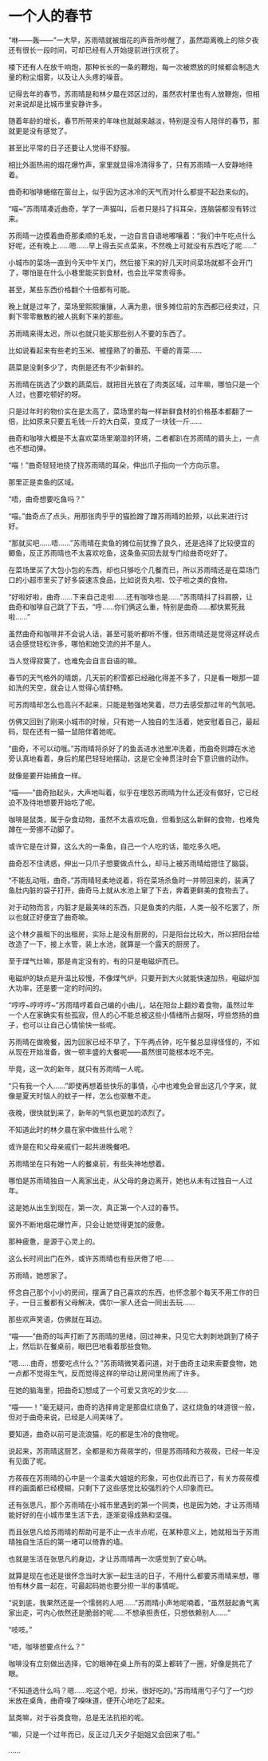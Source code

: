 # 一个人的春节

“咻——轰——”一大早，苏雨晴就被烟花的声音所吵醒了，虽然距离晚上的除夕夜还有很长一段时间，可却已经有人开始提前进行庆祝了。

楼下还有人在放千响炮，那种长长的一条的鞭炮，每一次被燃放的时候都会制造大量的粉尘烟雾，以及让人头疼的噪音。

记得去年的春节，苏雨晴是和林夕晨在郊区过的，虽然农村里也有人放鞭炮，但相对来说却是比城市里安静许多。

随着年龄的增长，春节所带来的年味也就越来越淡，特别是没有人陪伴的春节，那就更是没有感觉了。

甚至比平常的日子还要让人觉得不舒服。

相比外面热闹的烟花爆竹声，家里就显得冷清得多了，只有苏雨晴一人安静地待着。

曲奇和咖啡蜷缩在窗台上，似乎因为这冰冷的天气而对什么都提不起劲来似的。

“喵~”苏雨晴凑近曲奇，学了一声猫叫，后者只是抖了抖耳朵，连脑袋都没有转过来。

苏雨晴一边摸着曲奇那柔顺的毛发，一边自言自语地嘟嚷着：“我们中午吃点什么好呢，还有晚上……嗯……早上得去买点菜来，不然晚上可就没有东西吃了呢……”

小城市的菜场一直到今天中午关门，然后接下来的好几天时间菜场就都不会开门了，哪怕是在什么小巷里能买到食材，也会比平常贵得多。

甚至，某些东西价格翻个十倍都有可能。

晚上就是过年了，菜场里熙熙攘攘，人满为患，很多摊位前的东西都已经卖过，只剩下零零散散的被人挑剩下来的那些。

苏雨晴来得太迟，所以也就只能买那些别人不要的东西了。

比如说看起来有些老的玉米、被撞熟了的番茄、干瘪的青菜……

蔬菜是没剩多少了，肉倒是还有不少新鲜的。

苏雨晴在挑选了少数的蔬菜后，就把目光放在了肉类区域，过年嘛，哪怕只是一个人过，也要吃顿好的呀。

只是过年时的物价实在是太高了，菜场里的每一样新鲜食材的价格基本都翻了一倍，比如原来只要五毛钱一斤的大白菜，变成了一块钱一斤……

曲奇和咖啡大概是不太喜欢菜场里潮湿的环境，二者都趴在苏雨晴的肩头上，一点也不想动弹。

“喵！”曲奇轻轻地挠了挠苏雨晴的耳朵，伸出爪子指向一个方向示意。

那里正是卖鱼的区域。

“唔，曲奇想要吃鱼吗？”

“喵。”曲奇点了点头，用那张肉乎乎的猫脸蹭了蹭苏雨晴的脸颊，以此来进行讨好。

“那就买吧……唔……”苏雨晴在卖鱼的摊位前犹豫了良久，还是选择了比较便宜的鲫鱼，反正苏雨晴也不太喜欢吃鱼，这条鱼买回去就专门给曲奇吃好了。

在菜场里买了大包小包的东西，却也只够吃个几餐而已，所以苏雨晴还是在菜场门口的小超市里买了好多袋速冻食品，比如说贡丸啦、饺子啦之类的食物。

“好啦好啦，曲奇……下来自己走啦……还有咖啡也是……”苏雨晴抖了抖肩膀，让曲奇和咖啡自己跳了下去，“呼……你们俩这么重，特别是曲奇……都快累死我啦……”

虽然曲奇和咖啡并不会说人话，甚至可能听都听不懂，但苏雨晴还是觉得这样说点话会感觉轻松许多，哪怕和她交流的并不是人。

当人觉得寂寞了，也难免会自言自语的嘛。

春节的天气格外的晴朗，几天前的积雪都已经融化得差不多了，只是看一眼那一碧如洗的天空，就会让人觉得心情舒畅。

可苏雨晴却怎么也高兴不起来，只能是勉强地笑着，尽力去感受那过年的气氛吧。

仿佛又回到了刚来小城市的时候，只有她一人独自的生活着，她安慰着自己，最起码，现在还有一猫一鼠陪伴着她呢。

“曲奇，不可以动哦。”苏雨晴将杀好了的鱼丢进水池里冲洗着，而曲奇则蹲在水池旁认真地看着，身后的尾巴轻轻地摆动，这是它全神贯注时会下意识做的动作。

就像是要开始捕食一样。

“喵——”曲奇抬起头，大声地叫着，似乎在埋怨苏雨晴为什么还没有做好，它已经迫不及待地想要开始吃了呢。

咖啡是鼠类，属于杂食动物，虽然不太喜欢吃鱼，但看到这么新鲜的食物，也难免蹲在一旁挪不动脚了。

或许它是在计算，这么大的一条鱼，自己一个人吃的话，能吃多久吧。

曲奇忍不住诱惑，伸出一只爪子想要做点什么，却马上被苏雨晴给摁住了脑袋。

“不能乱动哦，曲奇。”苏雨晴轻柔地说着，将在菜场杀鱼时一并带回来的，装满了鱼肚内脏的袋子打开，曲奇马上就从水池上窜了下去，奔着更鲜美的食物去了。

对于动物而言，内脏才是最美味的东西，只是鱼类的内脏，人类一般不吃罢了，所以也就正好便宜了曲奇嘛。

这个林夕晨租下的出租房，实际上是没有厨房的，只是阳台比较大，所以把阳台给改造了一下，接上水管，装上水池，就算是一个露天的厨房了。

至于煤气灶嘛，那是肯定没有的，有的只是电磁炉而已。

电磁炉的缺点是升温比较慢，不像煤气炉，只要开到大火就能快速加热，电磁炉加大功率，还是要一定的时间的。

“哼哼~哼哼哼~”苏雨晴哼着自己编的小曲儿，站在阳台上翻炒着食物，虽然过年一个人在家确实有些孤寂，但人的心不能总被这些小情绪所占据呀，哼些悠扬的曲子，也可以让自己心情愉快一些呢。

苏雨晴在做晚餐，因为回家已经不早了，下午两点钟，吃午餐总显得怪怪的，不如从现在开始准备，做一顿丰盛的大餐呢——虽然很可能根本吃不完。

毕竟，这一次的新年，就只有苏雨晴一人呢。

“只有我一个人……”即使再想着些快乐的事情，心中也难免会冒出这几个字来，就像是夏天时恼人的蚊子一样，怎么也驱散不走。

夜晚，很快就到来了，新年的气氛也更加的浓烈了。

不知道此时的林夕晨在家中做些什么呢？

或许是在和父母亲戚们一起共进晚餐吧。

苏雨晴坐在只有她一人的餐桌前，有些失神地想着。

哪怕是苏雨晴独自一人离家出走，从父母的身边离开，她也从未有过独自一人过年。

这是她从出生到现在，第一次，真正第一个人过的春节。

窗外不断地烟花爆竹声，只会让她觉得更加的疲惫。

那种疲惫，是源于心灵上的。

这么长时间出门在外，或许苏雨晴也有些厌倦了吧……

苏雨晴，她想家了。

怀念自己那个小小的房间，摆满了自己喜欢的东西，也怀念那个每天不用工作的日子，一日三餐都有父母解决，偶尔一家人还会一同出去玩……

那些欢声笑语，仿佛就在耳边。

“喵——”曲奇的叫声打断了苏雨晴的思绪，回过神来，只见它大刺刺地跳到了椅子上，然后趴在餐桌前，眼巴巴地看着那些食物。

“嗯……曲奇，想要吃点什么？”苏雨晴微笑着问道，对于曲奇主动来索要食物，她一点都不觉得生气，反而觉得这样的举动让房间里热闹了许多。

在她的脑海里，把曲奇幻想成了一个可爱又贪吃的少女……

“喵——！”毫无疑问，曲奇的选择肯定是那盘红烧鱼了，这红烧鱼的味道很一般，但对于曲奇来说，已经是人间美味了。

要知道，曲奇以前可是流浪猫，吃的都是生冷的食物呢。

说起来，苏雨晴这厨艺，全都是和方莜莜学的，但是苏雨晴和方莜莜，已经一年没有见面了呢。

方莜莜在苏雨晴的心中是一个温柔大姐姐的形象，可也仅此而已了，有关方莜莜模样的画面都已经模糊，只剩下了这些感觉比较强烈的个人印象而已。

还有张思凡，那个苏雨晴在小城市里遇到的第一个同类，也是因为她，才让苏雨晴能好好的在小城市里生活下去，逐渐变得成熟和坚强。

而且张思凡给苏雨晴的帮助可是不止一点半点呢，在某种意义上，她就相当于苏雨晴独自生活后的第一堵可以倚靠的墙。

也就是生活在张思凡的身边，才让苏雨晴再一次感觉到了安心呐。

就算是现在也还是很怀念当时大家一起生活的日子，不用什么都要苏雨晴来想，哪怕有林夕晨一起在，可最起码她也要分担一半的事情呢。

“说到底，我果然还是一个懦弱的人吧……”苏雨晴小声地呢喃着，“虽然鼓起勇气离家出走，可内心依然还是脆弱的呢……不想承担责任，只想依赖别人……”

“吱吱。”

“唔，咖啡想要点什么？”

咖啡没有立刻做出选择，它的眼神在桌上所有的菜上都转了一圈，好像是挑花了眼。

“不知道选什么吗？嗯……吃这个吧，炒米，很好吃的。”苏雨晴用勺子勺了一勺炒米放在桌角，曲奇嗅了嗅味道，便开心地吃了起来。

鼠类嘛，对于谷类食物，总是无法抗拒的呢。

“嘛，只是一个过年而已，反正过几天夕子姐姐又会回来了啦。”

……
